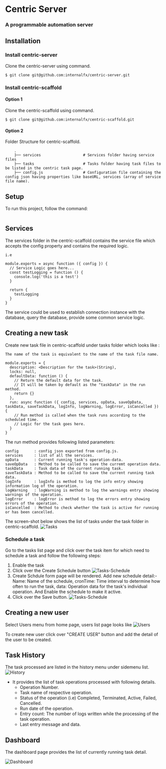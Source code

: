 # Centric Server

### A programmable automation server

## Installation

### Install centric-server

Clone the centric-server using command.

```
$ git clone git@github.com:internalfx/centric-server.git
```

### Install centric-scaffold

#### Option 1
Clone the centric-scaffold using command.

```
$ git clone git@github.com:internalfx/centric-scaffold.git
```

#### Option 2

Folder Structure for centric-scaffold.

```
    .
    ├── services                   # Services folder having service files
    ├── tasks                      # Tasks folder having task files to be listed in the centric task page.
    ├── config.js                  # Configuration file containing the config json having properties like baseURL, services (array of service file name).

```

## Setup

To run this project, follow the command:

```
```

## Services

The services folder in the centric-scaffold contains the service file which accepts the config property and contains the required logic.

`i.e`
```
module.exports = async function ({ config }) {
  // Service Logic goes here...
  const testLogging = function () {
    console.log('this is a test')
  }

  return {
    testLogging
  }
}
```
The service could be used to establish connection instance with the database, query the database, provide some common service logic.


## Creating a new task

Create new task file in centric-scaffold under tasks folder which looks like : 

`The name of the task is equivalent to the name of the task file name.`

```
module.exports = {
  description: <Description for the task>(String),
  locks: null,
  defaultData: function () {
    // Return the default data for the task.
    // It will be taken by default as the "taskData" in the run method.
    return {}
  },
  run: async function ({ config, services, opData, saveOpData, taskData, saveTaskData, logInfo, logWarning, logError, isCancelled }) {
    // Run method is called when the task runs according to the scheduled time.
    // Logic for the task goes here.
  }
}
```

The run method provides following listed parameters:
```
config       : config json exported from config.js.
services     : list of all the services.
opData       : Current running task's operation-data.
saveOpData   : Method to be called to save the curremt operation data.
taskData     : Task data of the current running task.
saveTaskData : Method to be called to save the current running task data. 
logInfo      : logInfo is method to log the info entry showing information log of the operation.
logWarning   : logWarning is method to log the warnings entry showing warnings of the operation.
logError     : logError is method to log the errors entry showing errors of the operation.
isCancelled  : Method to check whether the task is active for running or has been cancelled.
```

The screen-shot below shows the list of tasks under the task folder in centric-scaffold.
![Tasks](https://raw.githubusercontent.com/internalfx/centric-server/readme-documentation/resources/screenshot_tasks.png)

### Schedule a task

Go to the tasks list page and click over the task item for which need to schedule a task and follow the following steps:

1. Enable the task
2. Click over the Create Schedule button
![Tasks-Schedule](https://raw.githubusercontent.com/internalfx/centric-server/readme-documentation/resources/screenshot_taskSchedule1.png)
1. Create Schdule form page will be rendered.
   Add new schedule detail:- 
    Name: Name of the schedule,
    cronTime: Time interval to determine how often to run the task,
    data: Operation data for the task's individual operation.
   And Enable the schedule to make it active.
2. Click over the Save button.
![Tasks-Schedule](https://raw.githubusercontent.com/internalfx/centric-server/readme-documentation/resources/screenshot_taskSchedule2.png)


## Creating a new user

Select Users menu from home page, users list page looks like
![Users](https://raw.githubusercontent.com/internalfx/centric-server/master/resources/screenshot_users.png)

To create new user click over "CREATE USER" button and add the detail of the user to be created.

## Task History

The task processed are listed in the history menu under sidemenu list.
![History](https://raw.githubusercontent.com/internalfx/centric-server/master/resources/screenshot_history.png)

- It provides the list of task operations processed with following details.
  - Operation Number.
  - Task name of respective operation.
  - Status of the operation (i.e) Completed, Terminated, Active, Failed, Cancelled.
  - Run date of the operation.
  - Entry count: The number of logs written while the processing of the task operation.
  - Last entry message and data.

## Dashboard

The dashboard page provides the list of currently running task detail.

![Dashboard](https://raw.githubusercontent.com/internalfx/centric-server/master/resources/screenshot_dashboard.png)
